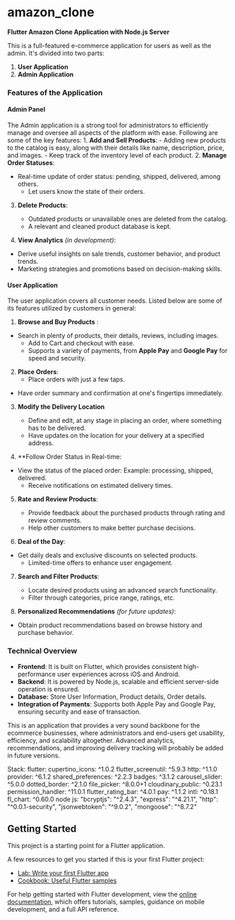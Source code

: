 # amazon_clone

**Flutter Amazon Clone Application with Node.js Server**  

This is a full-featured e-commerce application for users as well as the admin. It's divided into two parts:  

1. **User Application**  
2. **Admin Application**  

### **Features of the Application**  

#### **Admin Panel**
The Admin application is a strong tool for administrators to efficiently manage and oversee all aspects of the platform with ease. Following are some of the key features: 1. **Add and Sell Products**: - Adding new products to the catalog is easy, along with their details like name, description, price, and images. - Keep track of the inventory level of each product. 2. **Manage Order Statuses**:
- Real-time update of order status: pending, shipped, delivered, among others.  
   - Let users know the state of their orders.  

3. **Delete Products**:  
   - Outdated products or unavailable ones are deleted from the catalog.  
   - A relevant and cleaned product database is kept.  

4. **View Analytics** *(in development)*:
- Derive useful insights on sale trends, customer behavior, and product trends.  
- Marketing strategies and promotions based on decision-making skills.  

#### **User Application** 
The user application covers all customer needs. Listed below are some of its features utilized by customers in general: 
1. **Browse and Buy Products** :
- Search in plenty of products, their details, reviews, including images.  
   - Add to Cart and checkout with ease.  
   - Supports a variety of payments, from **Apple Pay** and **Google Pay** for speed and security.  

2. **Place Orders**: 
   - Place orders with just a few taps.
- Have order summary and confirmation at one's fingertips immediately. 

3. **Modify the Delivery Location**
 	- Define and edit, at any stage in placing an order, where something has to be delivered. 
 	- Have updates on the location for your delivery at a specified address.

4. **Follow Order Status in Real-time:
- View the status of the placed order: Example: processing, shipped, delivered.  
   - Receive notifications on estimated delivery times.  

5. **Rate and Review Products**: 
   - Provide feedback about the purchased products through rating and review comments. 
   - Help other customers to make better purchase decisions. 

6. **Deal of the Day**:
- Get daily deals and exclusive discounts on selected products.  
   - Limited-time offers to enhance user engagement.  

7. **Search and Filter Products**:  
   - Locate desired products using an advanced search functionality.  
   - Filter through categories, price range, ratings, etc.  

8. **Personalized Recommendations** *(for future updates)*:
- Obtain product recommendations based on browse history and purchase behavior.  

### **Technical Overview**
- **Frontend**: It is built on Flutter, which provides consistent high-performance user experiences across iOS and Android. 
- **Backend**: It is powered by Node.js, scalable and efficient server-side operation is ensured. 
- **Database:** Store User Information, Product details, Order details.
- **Integration of Payments**: Supports both Apple Pay and Google Pay, ensuring security and ease of transaction.  

This is an application that provides a very sound backbone for the ecommerce businesses, where administrators and end-users get usability, efficiency, and scalability altogether. Advanced analytics, recommendations, and improving delivery tracking will probably be added in future versions.

 Stack: 
   flutter: 
    cupertino_icons: ^1.0.2
    flutter_screenutil: ^5.9.3
    http: ^1.1.0
    provider: ^6.1.2
    shared_preferences: ^2.2.3
    badges: ^3.1.2
    carousel_slider: ^5.0.0
    dotted_border: ^2.1.0
    file_picker: ^8.0.0+1
    cloudinary_public: ^0.23.1
    permission_handler: ^11.0.1
    flutter_rating_bar: ^4.0.1
    pay: ^1.1.2
    intl: ^0.18.1
    fl_chart: ^0.60.0
   node js:
    "bcryptjs": "^2.4.3",
    "express": "^4.21.1",
    "http": "^0.0.1-security",
    "jsonwebtoken": "^9.0.2",
    "mongoose": "^8.7.2"
    
    
    

## Getting Started

This project is a starting point for a Flutter application.

A few resources to get you started if this is your first Flutter project:

- [Lab: Write your first Flutter app](https://docs.flutter.dev/get-started/codelab)
- [Cookbook: Useful Flutter samples](https://docs.flutter.dev/cookbook)

For help getting started with Flutter development, view the
[online documentation](https://docs.flutter.dev/), which offers tutorials,
samples, guidance on mobile development, and a full API reference.
